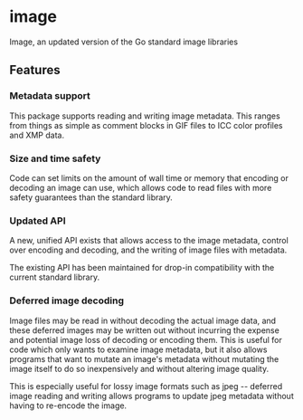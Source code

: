 # image

Image, an updated version of the Go standard image libraries

## Features

### Metadata support

This package supports reading and writing image metadata. This ranges
from things as simple as comment blocks in GIF files to ICC color
profiles and XMP data.

### Size and time safety

Code can set limits on the amount of wall time or memory that encoding
or decoding an image can use, which allows code to read files with
more safety guarantees than the standard library.

### Updated API

A new, unified API exists that allows access to the image metadata,
control over encoding and decoding, and the writing of image files
with metadata.

The existing API has been maintained for drop-in compatibility with
the current standard library.

### Deferred image decoding

Image files may be read in without decoding the actual image data, and
these deferred images may be written out without incurring the expense
and potential image loss of decoding or encoding them. This is useful
for code which only wants to examine image metadata, but it also
allows programs that want to mutate an image's metadata without
mutating the image itself to do so inexpensively and without altering
image quality.

This is especially useful for lossy image formats such as jpeg --
deferred image reading and writing allows programs to update jpeg
metadata without having to re-encode the image.